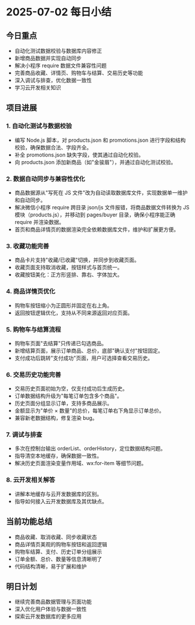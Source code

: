 # 2025-07-02 每日小结

## 今日重点
- 自动化测试数据校验与数据库内容修正
- 新增商品数据并实现自动同步
- 解决小程序 require 数据文件兼容性问题
- 完善商品收藏、详情页、购物车与结算、交易历史等功能
- 深入调试与排查，优化数据一致性
- 学习云开发相关知识

## 项目进展
### 1. 自动化测试与数据校验
- 编写 Node.js 脚本，对 products.json 和 promotions.json 进行字段和结构校验，确保数据合法、字段齐全。
- 补全 promotions.json 缺失字段，使其通过自动化校验。
- 向 products.json 添加新商品（如"金骏眉"），并通过自动化测试校验。

### 2. 数据自动同步与兼容性优化
- 商品数据源从"写死在 JS 文件"改为自动读取数据库文件，实现数据单一维护和自动同步。
- 解决微信小程序 require 跨目录 json/js 文件报错，将商品数据文件转换为 JS 模块（products.js），并移动到 pages/buyer 目录，确保小程序能正确 require 并渲染数据。
- 首页和商品详情页的数据渲染完全依赖数据库文件，维护和扩展更方便。

### 3. 收藏功能完善
- 商品卡片支持"收藏/已收藏"切换，并同步到收藏页面。
- 收藏页面支持取消收藏，按钮样式与首页统一。
- 收藏按钮美化：正方形竖排、靠右、字体加大。

### 4. 商品详情页优化
- 购物车按钮缩小为正圆形并固定在右上角。
- 返回按钮逻辑优化，支持从不同来源返回对应页面。

### 5. 购物车与结算流程
- 购物车页面"去结算"只传递已勾选商品。
- 新增结算页面，展示订单商品、总价，底部"确认支付"按钮固定。
- 支付成功后跳转"支付成功"页面，用户可选择查看交易历史。

### 6. 交易历史功能完善
- 交易历史页面初始为空，仅支付成功后生成历史。
- 订单数据结构升级为"每笔订单包含多个商品"。
- 历史页面分组显示订单，支持多商品展示。
- 金额显示为"单价 × 数量"的总价，每笔订单右下角显示订单总价。
- 兼容新老数据结构，修复渲染 bug。

### 7. 调试与排查
- 多次在控制台输出 orderList、orderHistory，定位数据结构问题。
- 指导清空本地缓存，确保数据一致性。
- 解决历史页面渲染变量作用域、wx:for-item 等细节问题。

### 8. 云开发相关解答
- 讲解本地缓存与云开发数据库的区别。
- 指导如何接入云开发数据库及其优缺点。

## 当前功能总结
- 商品收藏、取消收藏、同步收藏状态
- 商品详情页美观的购物车按钮和返回逻辑
- 购物车结算、支付、历史订单分组展示
- 订单金额、总价、数量等信息清晰明了
- 代码结构清晰，易于扩展和维护

## 明日计划
- 继续完善商品数据管理与页面功能
- 深入优化用户体验与数据一致性
- 探索云开发数据库的更多应用 